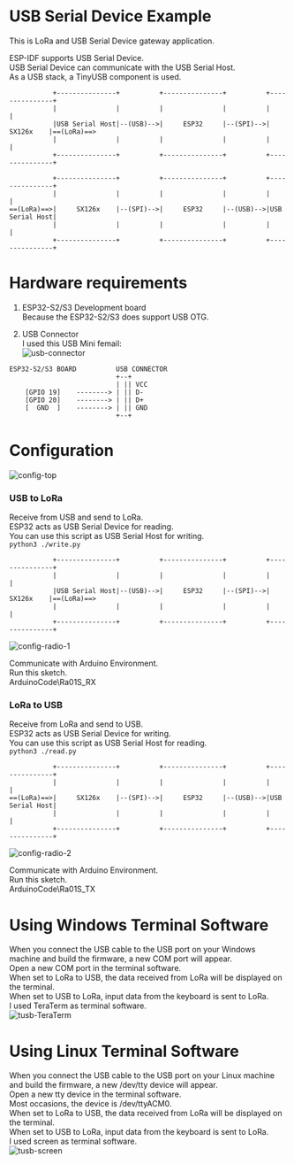 # USB Serial Device Example   
This is LoRa and USB Serial Device gateway application.   

ESP-IDF supports USB Serial Device.   
USB Serial Device can communicate with the USB Serial Host.   
As a USB stack, a TinyUSB component is used.   

```
           +---------------+          +---------------+          +---------------+
           |               |          |               |          |               |
           |USB Serial Host|--(USB)-->|     ESP32     |--(SPI)-->|     SX126x    |==(LoRa)==>
           |               |          |               |          |               |
           +---------------+          +---------------+          +---------------+

           +---------------+          +---------------+          +---------------+
           |               |          |               |          |               |
==(LoRa)==>|     SX126x    |--(SPI)-->|     ESP32     |--(USB)-->|USB Serial Host|
           |               |          |               |          |               |
           +---------------+          +---------------+          +---------------+
```

# Hardware requirements
1. ESP32-S2/S3 Development board   
Because the ESP32-S2/S3 does support USB OTG.   

2. USB Connector   
I used this USB Mini femail:   
![usb-connector](https://user-images.githubusercontent.com/6020549/124848149-3714ba00-dfd7-11eb-8344-8b120790c5c5.JPG)

```
ESP32-S2/S3 BOARD          USB CONNECTOR
                           +--+
                           | || VCC
    [GPIO 19]    --------> | || D-
    [GPIO 20]    --------> | || D+
    [  GND  ]    --------> | || GND
                           +--+
```


# Configuration
![config-top](https://github.com/user-attachments/assets/64725b68-2185-4848-9e90-34f47decb81d)

### USB to LoRa
Receive from USB and send to LoRa.   
ESP32 acts as USB Serial Device for reading.   
You can use this script as USB Serial Host for writing.   
```python3 ./write.py```

```
           +---------------+          +---------------+          +---------------+
           |               |          |               |          |               |
           |USB Serial Host|--(USB)-->|     ESP32     |--(SPI)-->|     SX126x    |==(LoRa)==>
           |               |          |               |          |               |
           +---------------+          +---------------+          +---------------+
```

![config-radio-1](https://github.com/user-attachments/assets/6b75c21a-5cec-4af8-8b75-f6a541d4900a)

Communicate with Arduino Environment.   
Run this sketch.   
ArduinoCode\Ra01S_RX   


### LoRa to USB
Receive from LoRa and send to  USB.   
ESP32 acts as USB Serial Device for writing.   
You can use this script as USB Serial Host for reading.   
```python3 ./read.py```

```
           +---------------+          +---------------+          +---------------+
           |               |          |               |          |               |
==(LoRa)==>|     SX126x    |--(SPI)-->|     ESP32     |--(USB)-->|USB Serial Host|
           |               |          |               |          |               |
           +---------------+          +---------------+          +---------------+
```

![config-radio-2](https://github.com/user-attachments/assets/0d685209-a8bd-4925-a1e3-4c4add64ca83)

Communicate with Arduino Environment.   
Run this sketch.   
ArduinoCode\Ra01S_TX   


# Using Windows Terminal Software
When you connect the USB cable to the USB port on your Windows machine and build the firmware, a new COM port will appear.   
Open a new COM port in the terminal software.   
When set to LoRa to USB, the data received from LoRa will be displayed on the terminal.   
When set to USB to LoRa, input data from the keyboard is sent to LoRa.   
I used TeraTerm as terminal software.   
![tusb-TeraTerm](https://github.com/user-attachments/assets/b5eea94e-5228-45b4-bcad-81cce8c52479)

# Using Linux Terminal Software
When you connect the USB cable to the USB port on your Linux machine and build the firmware, a new /dev/tty device will appear.   
Open a new tty device in the terminal software.   
Most occasions, the device is /dev/ttyACM0.   
When set to LoRa to USB, the data received from LoRa will be displayed on the terminal.   
When set to USB to LoRa, input data from the keyboard is sent to LoRa.   
I used screen as terminal software.   
![tusb-screen](https://github.com/user-attachments/assets/18a6e519-9250-4109-b05d-6bcd418bfb5b)

